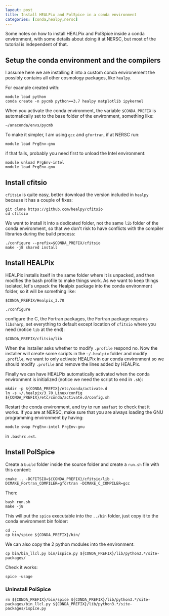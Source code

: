 ```yaml
---
layout: post
title: Install HEALPix and PolSpice in a conda environment
categories: [conda,healpy,nersc]
---
```


Some notes on how to install HEALPix and PolSpice inside a conda environment,
with some details about doing it at NERSC, but most of the tutorial is independent of that.

## Setup the conda environment and the compilers

I assume here we are installing it into a custom conda environement
the possibly contains all other cosmology packages, like `healpy`.

For example created with:

    module load python
    conda create -n pycmb python==3.7 healpy matplotlib ipykernel

When you activate the conda environment, the variable `$CONDA_PREFIX` is
automatically set to the base folder of the environment,
something like:

    ~/anaconda/envs/pycmb

To make it simpler, I am using `gcc` and `gfortran`, if at NERSC run:

    module load PrgEnv-gnu

if that fails, probably you need first to unload the Intel environment:

    module unload PrgEnv-intel
    module load PrgEnv-gnu

## Install cfitsio

`cfitsio` is quite easy, better download the version included in
`healpy` because it has a couple of fixes:

    git clone https://github.com/healpy/cfitsio
    cd cfitsio

We want to install it into a dedicated folder, not the same `lib` folder
of the conda environment, so that we don't risk to have conflicts
with the compiler libraries during the build process:

    ./configure --prefix=$CONDA_PREFIX/cfitsio
    make -j8 shared install

## Install HEALPix

HEALPix installs itself in the same folder where it is unpacked, and then modifies the bash
profile to make things work.
As we want to keep things isolated, let's unpack the Healpix package into the conda environment folder, so it will be something like:

    $CONDA_PREFIX/Healpix_3.70

    ./configure

configure the C, the Fortran packages, the Fortran package requires `libsharp`,
set everything to default except location of `cfitsio` where you need (notice `lib` at the end):

    $CONDA_PREFIX/cfitsio/lib

When the installer asks whether to modify `.profile` respond no.
Now the installer will create some scripts in the `~/.healpix` folder and modify `.profile`, we want to only activate HEALPix in our conda environment so we should modify `.profile` and remove the lines added by HEALPix.

Finally we can have HEALPix automatically activated when the conda environment is initialized (notice we need the script to end in `.sh`):

    mkdir -p ${CONDA_PREFIX}/etc/conda/activate.d
    ln -s ~/.healpix/3_70_Linux/config ${CONDA_PREFIX}/etc/conda/activate.d/config.sh

Restart the conda environment, and try to run `anafast` to check that it works.
If you are at NERSC, make sure that you are always loading the GNU programming environment by having:

    module swap PrgEnv-intel PrgEnv-gnu

in `.bashrc.ext`.

## Install PolSpice

Create a `build` folder inside the source folder and create a `run.sh` file with this content:

    cmake .. -DCFITSIO=${CONDA_PREFIX}/cfitsio/lib -DCMAKE_Fortran_COMPILER=gfortran -DCMAKE_C_COMPILER=gcc

Then:

    bash run.sh
    make -j8

This will put the `spice` executable into the `../bin` folder, just copy it to the conda environment bin folder:

    cd ..
    cp bin/spice ${CONDA_PREFIX}/bin/

We can also copy the 2 python modules into the environment:

    cp bin/bin_llcl.py bin/ispice.py ${CONDA_PREFIX}/lib/python3.*/site-packages/

Check it works:

    spice -usage

### Uninstall PolSpice

    rm ${CONDA_PREFIX}/bin/spice ${CONDA_PREFIX}/lib/python3.*/site-packages/bin_llcl.py ${CONDA_PREFIX}/lib/python3.*/site-packages/ispice.py
